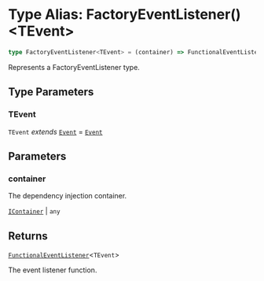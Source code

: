 # Type Alias: FactoryEventListener()\<TEvent\>

```ts
type FactoryEventListener<TEvent> = (container) => FunctionalEventListener<TEvent>;
```

Represents a FactoryEventListener type.

## Type Parameters

### TEvent

`TEvent` *extends* [`Event`](../../events/Event/classes/Event.md) = [`Event`](../../events/Event/classes/Event.md)

## Parameters

### container

The dependency injection container.

[`IContainer`](IContainer.md) | `any`

## Returns

[`FunctionalEventListener`](FunctionalEventListener.md)\<`TEvent`\>

The event listener function.

